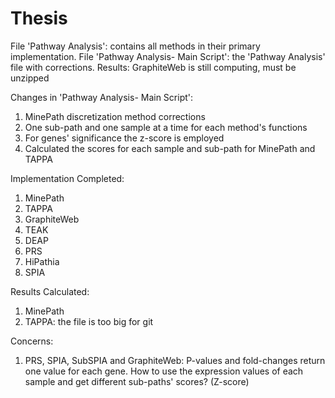 # Thesis
File 'Pathway Analysis': contains all methods in their primary implementation.
File 'Pathway Analysis- Main Script': the 'Pathway Analysis' file with corrections.
Results: GraphiteWeb is still computing, must be unzipped

Changes in 'Pathway Analysis- Main Script':
1. MinePath discretization method corrections
2. One sub-path and one sample at a time for each method's functions
3. For genes' significance the z-score is employed
4. Calculated the scores for each sample and sub-path for MinePath and TAPPA

Implementation Completed:
1. MinePath
2. TAPPA
3. GraphiteWeb
4. TEAK
5. DEAP
6. PRS
7. HiPathia
8. SPIA

Results Calculated:
1. MinePath
2. TAPPA: the file is too big for git

Concerns:
1. PRS, SPIA, SubSPIA and GraphiteWeb: P-values and fold-changes return one value for each gene. How to use the expression values of each sample and get different sub-paths' scores? (Z-score)
